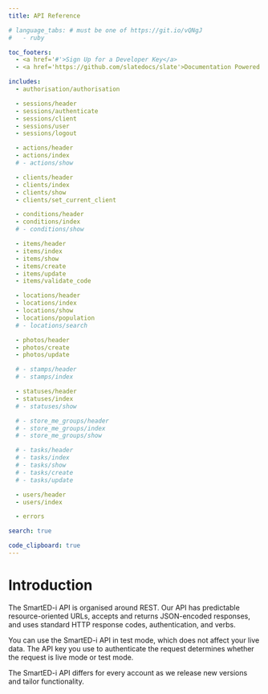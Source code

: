 ```yaml
---
title: API Reference

# language_tabs: # must be one of https://git.io/vQNgJ
#   - ruby

toc_footers:
  - <a href='#'>Sign Up for a Developer Key</a>
  - <a href='https://github.com/slatedocs/slate'>Documentation Powered by Slate</a>

includes:
  - authorisation/authorisation

  - sessions/header
  - sessions/authenticate
  - sessions/client
  - sessions/user
  - sessions/logout

  - actions/header
  - actions/index
  # - actions/show

  - clients/header
  - clients/index
  - clients/show
  - clients/set_current_client

  - conditions/header
  - conditions/index
  # - conditions/show

  - items/header
  - items/index
  - items/show
  - items/create
  - items/update
  - items/validate_code

  - locations/header
  - locations/index
  - locations/show
  - locations/population
  # - locations/search

  - photos/header
  - photos/create
  - photos/update

  # - stamps/header
  # - stamps/index

  - statuses/header
  - statuses/index
  # - statuses/show

  # - store_me_groups/header
  # - store_me_groups/index
  # - store_me_groups/show

  # - tasks/header
  # - tasks/index
  # - tasks/show
  # - tasks/create
  # - tasks/update

  - users/header
  - users/index

  - errors

search: true

code_clipboard: true
---
```


# Introduction

The SmartED-i API is organised around REST. Our API has predictable resource-oriented URLs, accepts and returns JSON-encoded responses, and uses standard HTTP response codes, authentication, and verbs.

You can use the SmartED-i API in test mode, which does not affect your live data. The API key you use to authenticate the request determines whether the request is live mode or test mode.

The SmartED-i API differs for every account as we release new versions and tailor functionality.

